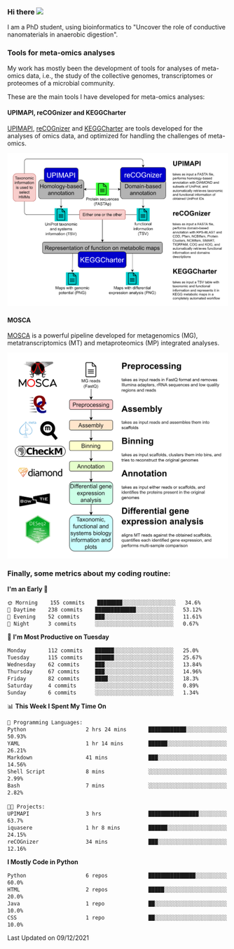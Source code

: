 ### Hi there <img src="https://media.giphy.com/media/hvRJCLFzcasrR4ia7z/giphy.gif" width="25px">

I am a PhD student, using bioinformatics to "Uncover the role of conductive nanomaterials in anaerobic digestion".

### Tools for meta-omics analyses

My work has mostly been the development of tools for analyses of meta-omics data, i.e., the study of the collective genomes, transcriptomes or proteomes of a microbial community.

These are the main tools I have developed for meta-omics analyses:

#### UPIMAPI, reCOGnizer and KEGGCharter

[UPIMAPI](https://github.com/iquasere/UPIMAPI), [reCOGnizer](https://github.com/iquasere/reCOGnizer) and [KEGGCharter](https://github.com/iquasere/KEGGCharter) are tools developed for the analyses of omics data, and optimized for handling the challenges of meta-omics.

<p align="center">
    <img src="assets/annotation_workflow.png">
</p>

#### MOSCA

[MOSCA](https://github.com/iquasere/MOSCA) is a powerful pipeline developed for metagenomics (MG), metatranscriptomics (MT) and metaproteomics (MP) integrated analyses.

<p align="center">
    <img src="assets/mosca_workflow.png" align="center" width="700">
</p>


### Finally, some metrics about my coding routine:

<!--START_SECTION:waka-->
**I'm an Early 🐤** 

```text
🌞 Morning    155 commits    ████████░░░░░░░░░░░░░░░░░   34.6% 
🌆 Daytime    238 commits    █████████████░░░░░░░░░░░░   53.12% 
🌃 Evening    52 commits     ███░░░░░░░░░░░░░░░░░░░░░░   11.61% 
🌙 Night      3 commits      ░░░░░░░░░░░░░░░░░░░░░░░░░   0.67%

```
📅 **I'm Most Productive on Tuesday** 

```text
Monday       112 commits    ██████░░░░░░░░░░░░░░░░░░░   25.0% 
Tuesday      115 commits    ██████░░░░░░░░░░░░░░░░░░░   25.67% 
Wednesday    62 commits     ███░░░░░░░░░░░░░░░░░░░░░░   13.84% 
Thursday     67 commits     ███░░░░░░░░░░░░░░░░░░░░░░   14.96% 
Friday       82 commits     ████░░░░░░░░░░░░░░░░░░░░░   18.3% 
Saturday     4 commits      ░░░░░░░░░░░░░░░░░░░░░░░░░   0.89% 
Sunday       6 commits      ░░░░░░░░░░░░░░░░░░░░░░░░░   1.34%

```


📊 **This Week I Spent My Time On** 

```text
💬 Programming Languages: 
Python                   2 hrs 24 mins       ████████████░░░░░░░░░░░░░   50.93% 
YAML                     1 hr 14 mins        ██████░░░░░░░░░░░░░░░░░░░   26.21% 
Markdown                 41 mins             ███░░░░░░░░░░░░░░░░░░░░░░   14.56% 
Shell Script             8 mins              ░░░░░░░░░░░░░░░░░░░░░░░░░   2.99% 
Bash                     7 mins              ░░░░░░░░░░░░░░░░░░░░░░░░░   2.82%

🐱‍💻 Projects: 
UPIMAPI                  3 hrs               ████████████████░░░░░░░░░   63.7% 
iquasere                 1 hr 8 mins         ██████░░░░░░░░░░░░░░░░░░░   24.15% 
reCOGnizer               34 mins             ███░░░░░░░░░░░░░░░░░░░░░░   12.16%

```

**I Mostly Code in Python** 

```text
Python                   6 repos             ███████████████░░░░░░░░░░   60.0% 
HTML                     2 repos             █████░░░░░░░░░░░░░░░░░░░░   20.0% 
Java                     1 repo              ██░░░░░░░░░░░░░░░░░░░░░░░   10.0% 
CSS                      1 repo              ██░░░░░░░░░░░░░░░░░░░░░░░   10.0%

```



 Last Updated on 09/12/2021
<!--END_SECTION:waka-->

